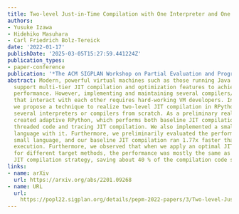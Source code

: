```yaml
---
title: Two-level Just-in-Time Compilation with One Interpreter and One Engine
authors:
- Yusuke Izawa
- Hidehiko Masuhara
- Carl Friedrich Bolz-Tereick
date: '2022-01-17'
publishDate: '2025-03-05T15:27:59.441224Z'
publication_types:
- paper-conference
publication: '*The ACM SIGPLAN Workshop on Partial Evaluation and Program Manipulation*'
abstract: Modern, powerful virtual machines such as those running Java or JavaScript
  support multi-tier JIT compilation and optimization features to achieve their high
  performance. However, implementing and maintaining several compilers/optimizers
  that interact with each other requires hard-working VM developers. In this paper,
  we propose a technique to realize two-level JIT compilation in RPython without implementing
  several interpreters or compilers from scratch. As a preliminary realization, we
  created adaptive RPython, which performs both baseline JIT compilation based on
  threaded code and tracing JIT compilation. We also implemented a small programming
  language with it. Furthermore, we preliminarily evaluated the performance of that
  small language, and our baseline JIT compilation ran 1.77x faster than the interpreter-only
  execution. Furthermore, we observed that when we apply an optimal JIT compilation
  for different target methods, the performance was mostly the same as the one optimizing
  JIT compilation strategy, saving about 40 % of the compilation code size.
links:
- name: arXiv
  url: https://arxiv.org/abs/2201.09268
- name: URL
  url: 
    https://popl22.sigplan.org/details/pepm-2022-papers/3/Two-level-Just-in-Time-Compilation-with-One-Interpreter-and-One-Engine
---
```


